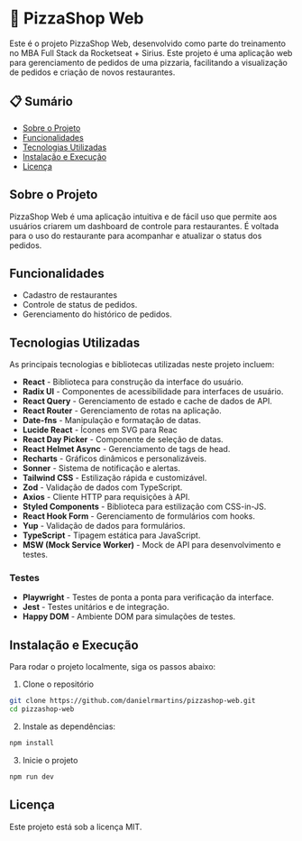 # 🍕 PizzaShop Web

Este é o projeto PizzaShop Web, desenvolvido como parte do treinamento no MBA Full Stack da Rocketseat + Sirius.
Este projeto é uma aplicação web para gerenciamento de pedidos de uma pizzaria, facilitando a visualização de pedidos e criação de novos restaurantes.

## 📋 Sumário

- [Sobre o Projeto](#sobre-o-projeto)
- [Funcionalidades](#funcionalidades)
- [Tecnologias Utilizadas](#tecnologias-utilizadas)
- [Instalação e Execução](#instalação-e-execução)
- [Licença](#licença)

## Sobre o Projeto

PizzaShop Web é uma aplicação intuitiva e de fácil uso que permite aos usuários criarem um dashboard de controle para restaurantes. É voltada para o uso do restaurante para acompanhar e atualizar o status dos pedidos.

## Funcionalidades

- Cadastro de restaurantes
- Controle de status de pedidos.
- Gerenciamento do histórico de pedidos.

## Tecnologias Utilizadas

As principais tecnologias e bibliotecas utilizadas neste projeto incluem:

- **React** - Biblioteca para construção da interface do usuário.
- **Radix UI** - Componentes de acessibilidade para interfaces de usuário.
- **React Query** - Gerenciamento de estado e cache de dados de API.
- **React Router** - Gerenciamento de rotas na aplicação.
- **Date-fns** - Manipulação e formatação de datas.
- **Lucide React** - Ícones em SVG para Reac
- **React Day Picker** - Componente de seleção de datas.
- **React Helmet Async** - Gerenciamento de tags de head.
- **Recharts** - Gráficos dinâmicos e personalizáveis.
- **Sonner** - Sistema de notificação e alertas.
- **Tailwind CSS** - Estilização rápida e customizável.
- **Zod** - Validação de dados com TypeScript.
- **Axios** - Cliente HTTP para requisições à API.
- **Styled Components** - Biblioteca para estilização com CSS-in-JS.
- **React Hook Form** - Gerenciamento de formulários com hooks.
- **Yup** - Validação de dados para formulários.
- **TypeScript** - Tipagem estática para JavaScript.
- **MSW (Mock Service Worker)** - Mock de API para desenvolvimento e testes.

### Testes

- **Playwright** - Testes de ponta a ponta para verificação da interface.
- **Jest** - Testes unitários e de integração.
- **Happy DOM** - Ambiente DOM para simulações de testes.

## Instalação e Execução

Para rodar o projeto localmente, siga os passos abaixo:

1. Clone o repositório

  ```bash
  git clone https://github.com/danielrmartins/pizzashop-web.git
  cd pizzashop-web
  ```
2. Instale as dependências:
  ```bash
  npm install
  ```
3. Inicie o projeto
  ```bash
  npm run dev
  ```

## Licença

Este projeto está sob a licença MIT.